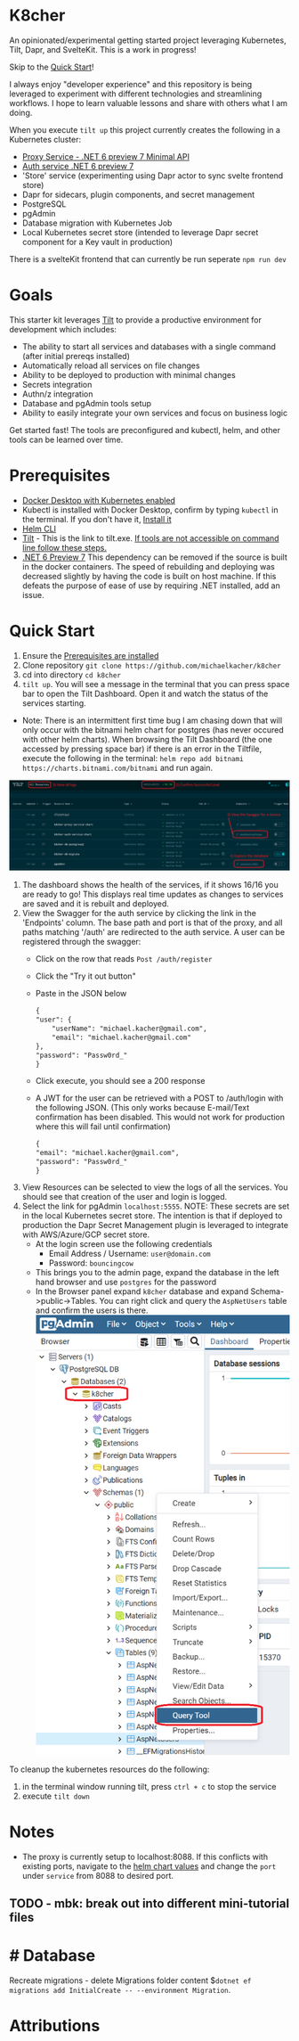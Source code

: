 # K8cher
An opinionated/experimental getting started project leveraging Kubernetes, Tilt, Dapr, and SvelteKit. This is a work in progress!

Skip to the [Quick Start](#quick-start)!

I always enjoy "developer experience" and this repository is being leveraged to experiment with different technologies and streamlining  workflows. I hope to learn valuable lessons and share with others what I am doing. 

When you execute `tilt up` this project currently creates the following in a Kubernetes cluster:
* [Proxy Service - .NET 6 preview 7 Minimal API](./src/k8cher.proxy/README.md)
* [Auth service .NET 6 preview 7](./src/k8cher.auth/README.md)
* 'Store' service (experimenting using Dapr actor to sync svelte frontend store)
* Dapr for sidecars, plugin components, and secret management
* PostgreSQL
* pgAdmin
* Database migration with Kubernetes Job
* Local Kubernetes secret store (intended to leverage Dapr secret component for a Key vault in production)

There is a svelteKit frontend that can currently be run seperate `npm run dev`

# Goals
This starter kit leverages [Tilt](https://tilt.dev/) to provide a productive environment for development which includes:
* The ability to start all services and databases with a single command (after initial prereqs installed)
* Automatically reload all services on file changes
* Ability to be deployed to production with minimal changes
* Secrets integration
* Authn/z integration
* Database and pgAdmin tools setup
* Ability to easily integrate your own services and focus on business logic

Get started fast! The tools are preconfigured and kubectl, helm, and other tools can be learned over time.

# Prerequisites
* [Docker Desktop with Kubernetes enabled](https://docs.docker.com/desktop/)
* Kubectl is installed with Docker Desktop, confirm by typing `kubectl` in the terminal. If you don't have it, [Install it](https://kubernetes.io/docs/tasks/tools/)
* [Helm CLI](https://helm.sh/docs/intro/install/)
* [Tilt](https://github.com/tilt-dev/tilt/releases) - This is the link to tilt.exe. [If tools are not accessible on command line follow these steps.](./docs/setup-path.md)
* [.NET 6 Preview 7](https://dotnet.microsoft.com/download/dotnet/6.0) This dependency can be removed if the source is built in the docker containers. The speed of rebuilding and deploying was decreased slightly by having the code is built on host machine. If this defeats the purpose of ease of use by requiring .NET installed, add an issue.

# Quick Start
1) Ensure the [Prerequisites are installed](#prerequisites)
2) Clone repository `git clone https://github.com/michaelkacher/k8cher`
3) cd into directory `cd k8cher`
4) `tilt up`. You will see a message in the terminal that you can press space bar to open the Tilt Dashboard. Open it and watch the status of the services starting.
 
* Note: There is an intermittent first time bug I am chasing down that will only occur with the bitnami helm chart for postgres (has never occured with other helm charts). When browsing the Tilt Dashboard (the one accessed by pressing space bar) if there is an error in the Tiltfile, execute the following in the terminal: `helm repo add bitnami https://charts.bitnami.com/bitnami` and run again. 

 
![Image of Tilt Dashboard](/docs/images/tilt-getting-started.png "Tilt Dashboard")
1) The dashboard shows the health of the services, if it shows 16/16 you are ready to go! This displays real time updates as changes to services are saved and it is rebuilt and deployed.
2) View the Swagger for the auth service by clicking the link in the 'Endpoints' column. The base path and port is that of the proxy, and all paths matching '/auth' are redirected to the auth service. A user can be registered through the swagger:
    * Click on the row that reads `Post /auth/register`
    * Click the "Try it out button"
    * Paste in the JSON below
        ```
        {
        "user": {
            "userName": "michael.kacher@gmail.com",
            "email": "michael.kacher@gmail.com"
        },
        "password": "Passw0rd_"
        }
        ```

    * Click execute, you should see a 200 response
    * A JWT for the user can be retrieved with a POST to /auth/login with the following JSON. (This only works because E-mail/Text confirmation has been disabled. This would not work for production where this will fail until confirmation)
        ```
        {
        "email": "michael.kacher@gmail.com",
        "password": "Passw0rd_"
        }
        ```
3) View Resources can be selected to view the logs of all the services. You should see that creation of the user and login is logged.
4) Select the link for pgAdmin `localhost:5555`. NOTE: These secrets are set in the local Kubernetes secret store. The intention is that if deployed to production the Dapr Secret Management plugin is leveraged to integrate with AWS/Azure/GCP secret store.
    * At the login screen use the following credentials 
        - Email Address / Username: `user@domain.com`
        - Password: `bouncingcow`
    * This brings you to the admin page, expand the database in the left hand browser and use `postgres` for the password
    * In the Browser panel expand `k8cher` database and expand Schema->public->Tables. You can right click and query the `AspNetUsers` table and confirm the users is there.
    ![pgAdmin Tool](/docs/images/pgadmin-query.png "pgAdmin Tool")

To cleanup the kubernetes resources do the following:
1) in the terminal  window running tilt, press `ctrl + c` to stop the service
2) execute `tilt down`



# Notes
* The proxy is currently setup to localhost:8088. If this conflicts with existing ports, navigate to the [helm chart values](./src/k8cher.proxy/values.yaml) and change the `port` under `service` from 8088 to desired port.


## TODO - mbk: break out into different  mini-tutorial files
# # Database 


Recreate  migrations - delete Migrations folder content $`dotnet ef migrations add InitialCreate -- --environment Migration`.




# Attributions
